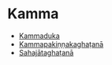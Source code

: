 

# Kamma

* [Kammaduka](Kamma/Kammaduka.md)
* [Kammapakiṇṇakaghaṭanā](Kamma/Kammapakinnakaghatana.md)
* [Sahajātaghaṭanā](Kamma/Sahajataghatana.md)



